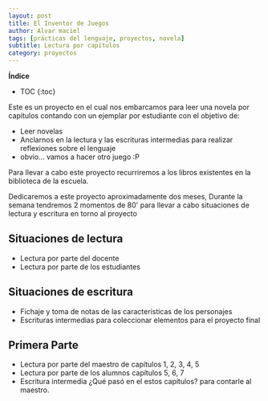 ```yaml
---
layout: post
title: El Inventor de Juegos
author: Alvar maciel
tags: [prácticas del lenguaje, proyectos, novela]
subtitle: Lectura por capítulos
category: proyectos
---
```

**Índice**

* TOC
{:toc}


Este es un proyecto en el cual nos embarcamos para leer una novela por capítulos contando con un ejemplar por estudiante con el objetivo de:

- Leer novelas
- Anclarnos en la lectura y las escrituras intermedias para realizar reflexiones sobre el lenguaje
- obvio... vamos a hacer otro juego :P

Para llevar a cabo este proyecto recurriremos a los libros existentes en la biblioteca de la escuela.

Dedicaremos a este proyecto aproximadamente dos meses, Durante la semana tendremos 2 momentos de 80' para llevar a cabo situaciones de lectura y escritura en torno al proyecto

## Situaciones de lectura
- Lectura por parte del docente
- Lectura por parte de los estudiantes

## Situaciones de escritura
- Fichaje y toma de notas de las características de los personajes
- Escrituras intermedias para coleccionar elementos para  el proyecto final

## Primera Parte

- Lectura por parte del maestro de capítulos 1, 2, 3, 4, 5
- Lectura por parte de los alumnos capítulos 5, 6, 7
- Escritura intermedia ¿Qué pasó en el estos capítulos? para contarle al maestro.
